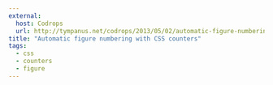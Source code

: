 ```yaml
---
external: 
  host: Codrops
  url: http://tympanus.net/codrops/2013/05/02/automatic-figure-numbering-with-css-counters/
title: "Automatic figure numbering with CSS counters"
tags:
  - css
  - counters
  - figure
---
```


